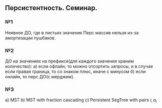 ## Персистентность. Семинар.

### №1

Неявное ДО, где в листьях значения
Перс массив нельзя из-за амортизации пушбаков.

### №2

ДО на значениях на префиксе(для каждого значения храним количество):
а) если офлайн, то можно отсортить запросы, и в случае если правая граница, то со знаком плюс, иначе с минусом
б) если онлайн, то перс ДО(с мерджем).

### №3

a) MST
b) MST with fraction cascading
c) Persistent SegTree with pairs ${i, a_i}$

